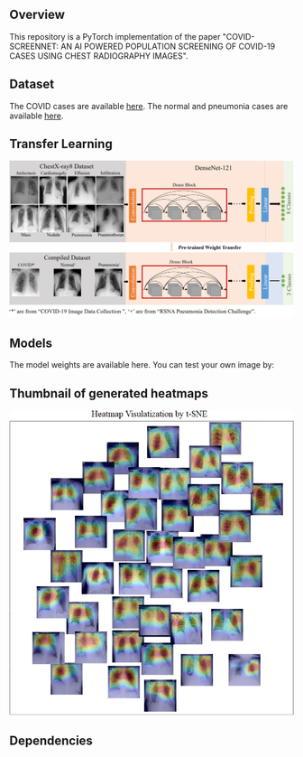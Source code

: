 Overview
----
This repository is a PyTorch implementation of the paper "COVID-SCREENNET: AN AI POWERED POPULATION SCREENING OF COVID-19 CASES USING CHEST RADIOGRAPHY IMAGES".

Dataset
-----
The COVID cases are available [here](https://github.com/ieee8023/covid-chestxray-dataset).  The normal and pneumonia cases are available [here](https://www.kaggle.com/c/rsna-pneumonia-detection-challenge).


Transfer Learning
----
![](readme/transfer_learning.PNG)

Models
----
The model weights are available here.
You can test your own image by:



Thumbnail of generated heatmaps
-----
![](readme/heatmap.PNG)




Dependencies
-----


